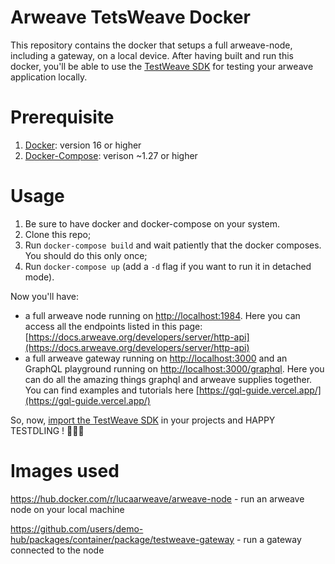 # Arweave TetsWeave Docker

This repository contains the docker that setups a full arweave-node, including a gateway, on a local device. After having built and run this docker, you'll be able to use the [TestWeave SDK](https://github.com/ArweaveTeam/testweave-sdk) for testing your arweave application locally. 

# Prerequisite 
1. [Docker](https://docs.docker.com/engine/install/): version 16 or higher 
2. [Docker-Compose](https://docs.docker.com/compose/install/): verison ~1.27 or higher 

# Usage

1. Be sure to have docker and docker-compose on your system. 
2. Clone this repo;
3. Run `docker-compose build` and wait patiently that the docker composes. You should do this only once;
4. Run `docker-compose up` (add a `-d` flag if you want to run it in detached mode). 

Now you'll have: 

- a full arweave node running on [http://localhost:1984](http://localhost:1984). Here you can access all the endpoints listed in this page: [https://docs.arweave.org/developers/server/http-api](https://docs.arweave.org/developers/server/http-api)
- a full arweave gateway running on [http://localhost:3000](http://localhost:3000) and an GraphQL playground running on [http://localhost:3000/graphql](http://localhost:3000/graphql). Here you can do all the amazing things graphql and arweave supplies together. You can find examples and tutorials here [https://gql-guide.vercel.app/](https://gql-guide.vercel.app/) 


So, now, [import the TestWeave SDK](https://github.com/ArweaveTeam/testweave-sdk) in your projects and HAPPY TESTDLING ! 🖖🌋🚀 

# Images used

https://hub.docker.com/r/lucaarweave/arweave-node - run an arweave node on your local machine

https://github.com/users/demo-hub/packages/container/package/testweave-gateway - run a gateway connected to the node

<!-- ## Build and publish the Docker

1. Clone this repo
2. Merge everything but the .env file from here: [https://github.com/ArweaveTeam/gateway](https://github.com/ArweaveTeam/gateway)
3. Run a `docker-compose build`
4. Run a `docker-compose up`
5. Verify that everything works on your local environment. So, after having done 3. and 4. you should verify the followings: 
   1. Clone the TestWeave SDK repository [https://github.com/ArweaveTeam/testweave-sdk](https://github.com/ArweaveTeam/testweave-sdk);
   2. Go inside the TestWeave SDK dir, and run a `npm install` and then a `npm run test`;
   3. Now you should have some TXs inside your arweave-node;
   4. Go to https://localhost:3000/TXID that should display something like: "Arweave is the best web3-related thing out there!!!"
   5. Check out that the arweave-node works too. Navigate to http://localhost:1984/tx/TXID that should display the JSON info about the transaction
   6. If 4. and 5. above work, then the docker built and run properly
6. Stop the docker container by running `docker-compose down` or by presing ctrl+c
7. Run `docker images` and sign down the ID of the image having the name: "testweave-docker_gateway"
8. If you are not logged in docker, do it by running `docker login −−username=<USERNAME> −−email=<EMAIL ID>`
9. Assign to that image a tag that is relevant to your docker user and that increments the latest version you have published of the image. For instance, since my username is "lucaarweave", since the last version I have published was the "0.0.1", and since my image ID is "e61546b17694" I have to run: `docker tag e61546b17694 lucaarweave/testweave-docker:0.0.2`
10. Publish the docker on docker-hub by running `docker push <user−name>/image−name`. For instance, for the example in 9. yous should run `docker push lucaarweave/testweave-docker:0.0.2`
11. To verify that everything worked properly: 
    1.  firstly clean your docker local system by running: `docker system prune` and `docker volume prune`
    2.  pull the image that you have published in 10. by running `docker pull <user−name>/image−name`. For instance, for the example in 9. you should run `docker pull lucaarweave/testweave-docker:0.0.2`
    3.  After the image is downloaded run `docker run <user−name>/image−name`, for instance -->